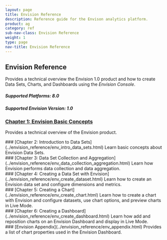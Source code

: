 ```yaml
---
layout: page
title: Envision Reference
description: Reference guide for the Envison analytics platform.
product: ag
category: ref
sub-nav-class: Envision Reference
weight: 1
type: page
nav-title: Envision Reference
---
```


## Envision Reference
Provides a technical overview the Envision 1.0 product and how to create Data Sets, Charts, and Dashboards using the *Envision Console*. 

<h5 class="stamp">Supported Platforms: 8.0</h5><h5 class="stamp">Supported Envision Version: 1.0</h5>

<div class = "divider1"></div>

### [Chapter 1: Envision Basic Concepts](../envision_reference/env_basic_concepts.html)
Provides a technical overview of the Envision product. 
<div class = "divider1"></div>
### [Chapter 2: Introduction to Data Sets](../envision_reference/env_intro_data_sets.html)
Learn basic concepts about Envision Data Sets.
<div class = "divider1"></div>
### [Chapter 3: Data Set Collection and Aggregation](../envision_reference/env_data_collection_aggregation.html)
Learn how Envision performs data collection and data aggregation.
<div class = "divider1"></div>
### [Chapter 4: Creating a Data Set with Envision](../envision_reference/env_create_dataset.html)
Learn how to create an Envision data set and configure dimensions and metrics.
<div class = "divider1"></div>
### [Chapter 5: Creating a Chart](../envision_reference/env_create_chart.html)
Learn how to create a chart with Envision and configure datasets, use chart options, and preview charts in Live Mode.
<div class = "divider1"></div>
### [Chapter 6: Creating a Dashboard](../envision_reference/env_create_dashboard.html)
Learn how add and reposition charts on an Envision Dashboard and display in Live Mode.
<div class = "divider1"></div>
### [Envision Appendix](../envision_reference/env_appendix.html)
Provides a list of chart properties used in the Envision Dashboard.
<div class = "divider1"></div>


